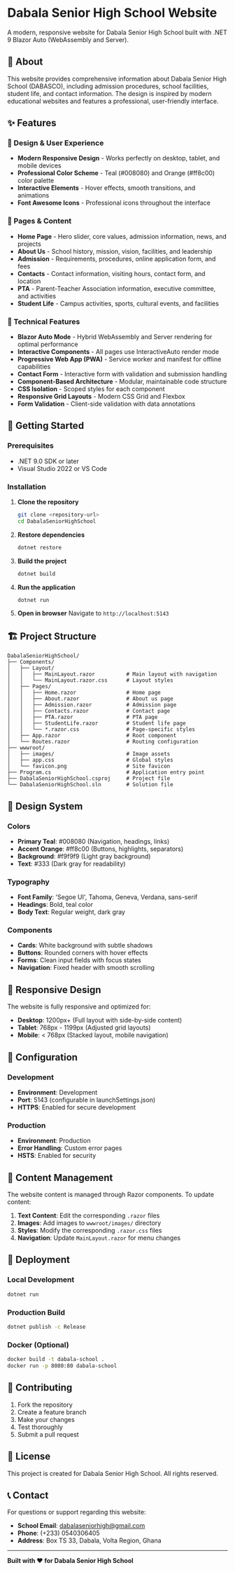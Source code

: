 # Dabala Senior High School Website

A modern, responsive website for Dabala Senior High School built with .NET 9 Blazor Auto (WebAssembly and Server).

## 🏫 About

This website provides comprehensive information about Dabala Senior High School (DABASCO), including admission procedures, school facilities, student life, and contact information. The design is inspired by modern educational websites and features a professional, user-friendly interface.

## ✨ Features

### 🎨 Design & User Experience
- **Modern Responsive Design** - Works perfectly on desktop, tablet, and mobile devices
- **Professional Color Scheme** - Teal (#008080) and Orange (#ff8c00) color palette
- **Interactive Elements** - Hover effects, smooth transitions, and animations
- **Font Awesome Icons** - Professional icons throughout the interface

### 📱 Pages & Content
- **Home Page** - Hero slider, core values, admission information, news, and projects
- **About Us** - School history, mission, vision, facilities, and leadership
- **Admission** - Requirements, procedures, online application form, and fees
- **Contacts** - Contact information, visiting hours, contact form, and location
- **PTA** - Parent-Teacher Association information, executive committee, and activities
- **Student Life** - Campus activities, sports, cultural events, and facilities

### 🔧 Technical Features
- **Blazor Auto Mode** - Hybrid WebAssembly and Server rendering for optimal performance
- **Interactive Components** - All pages use InteractiveAuto render mode
- **Progressive Web App (PWA)** - Service worker and manifest for offline capabilities
- **Contact Form** - Interactive form with validation and submission handling
- **Component-Based Architecture** - Modular, maintainable code structure
- **CSS Isolation** - Scoped styles for each component
- **Responsive Grid Layouts** - Modern CSS Grid and Flexbox
- **Form Validation** - Client-side validation with data annotations

## 🚀 Getting Started

### Prerequisites
- .NET 9.0 SDK or later
- Visual Studio 2022 or VS Code

### Installation

1. **Clone the repository**
   ```bash
   git clone <repository-url>
   cd DabalaSeniorHighSchool
   ```

2. **Restore dependencies**
   ```bash
   dotnet restore
   ```

3. **Build the project**
   ```bash
   dotnet build
   ```

4. **Run the application**
   ```bash
   dotnet run
   ```

5. **Open in browser**
   Navigate to `http://localhost:5143`

## 🏗️ Project Structure

```
DabalaSeniorHighSchool/
├── Components/
│   ├── Layout/
│   │   ├── MainLayout.razor          # Main layout with navigation
│   │   └── MainLayout.razor.css      # Layout styles
│   ├── Pages/
│   │   ├── Home.razor                # Home page
│   │   ├── About.razor               # About us page
│   │   ├── Admission.razor           # Admission page
│   │   ├── Contacts.razor            # Contact page
│   │   ├── PTA.razor                 # PTA page
│   │   ├── StudentLife.razor         # Student life page
│   │   └── *.razor.css               # Page-specific styles
│   ├── App.razor                     # Root component
│   └── Routes.razor                  # Routing configuration
├── wwwroot/
│   ├── images/                       # Image assets
│   ├── app.css                       # Global styles
│   └── favicon.png                   # Site favicon
├── Program.cs                        # Application entry point
├── DabalaSeniorHighSchool.csproj     # Project file
└── DabalaSeniorHighSchool.sln        # Solution file
```

## 🎨 Design System

### Colors
- **Primary Teal**: #008080 (Navigation, headings, links)
- **Accent Orange**: #ff8c00 (Buttons, highlights, separators)
- **Background**: #f9f9f9 (Light gray background)
- **Text**: #333 (Dark gray for readability)

### Typography
- **Font Family**: 'Segoe UI', Tahoma, Geneva, Verdana, sans-serif
- **Headings**: Bold, teal color
- **Body Text**: Regular weight, dark gray

### Components
- **Cards**: White background with subtle shadows
- **Buttons**: Rounded corners with hover effects
- **Forms**: Clean input fields with focus states
- **Navigation**: Fixed header with smooth scrolling

## 📱 Responsive Design

The website is fully responsive and optimized for:
- **Desktop**: 1200px+ (Full layout with side-by-side content)
- **Tablet**: 768px - 1199px (Adjusted grid layouts)
- **Mobile**: < 768px (Stacked layout, mobile navigation)

## 🔧 Configuration

### Development
- **Environment**: Development
- **Port**: 5143 (configurable in launchSettings.json)
- **HTTPS**: Enabled for secure development

### Production
- **Environment**: Production
- **Error Handling**: Custom error pages
- **HSTS**: Enabled for security

## 📝 Content Management

The website content is managed through Razor components. To update content:

1. **Text Content**: Edit the corresponding `.razor` files
2. **Images**: Add images to `wwwroot/images/` directory
3. **Styles**: Modify the corresponding `.razor.css` files
4. **Navigation**: Update `MainLayout.razor` for menu changes

## 🚀 Deployment

### Local Development
```bash
dotnet run
```

### Production Build
```bash
dotnet publish -c Release
```

### Docker (Optional)
```bash
docker build -t dabala-school .
docker run -p 8080:80 dabala-school
```

## 🤝 Contributing

1. Fork the repository
2. Create a feature branch
3. Make your changes
4. Test thoroughly
5. Submit a pull request

## 📄 License

This project is created for Dabala Senior High School. All rights reserved.

## 📞 Contact

For questions or support regarding this website:
- **School Email**: dabalaseniorhigh@gmail.com
- **Phone**: (+233) 0540306405
- **Address**: Box TS 33, Dabala, Volta Region, Ghana

---

**Built with ❤️ for Dabala Senior High School** 